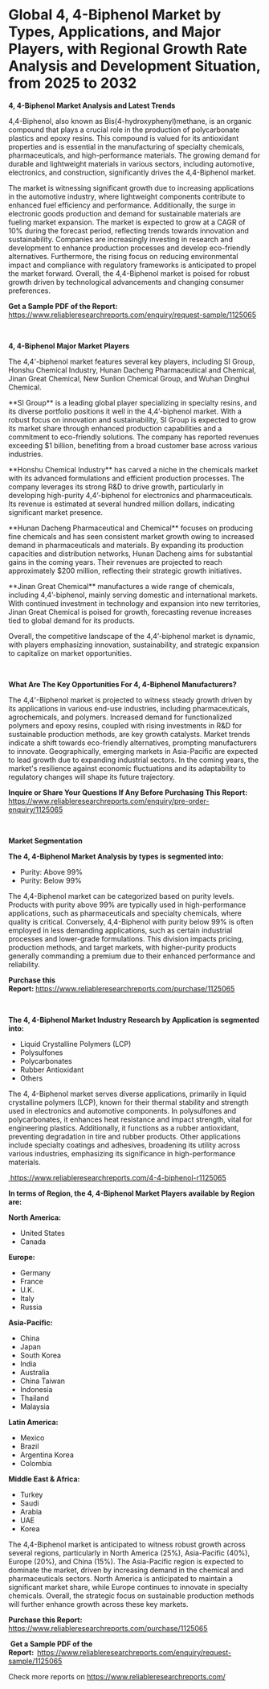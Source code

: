 <p><h1>Global 4, 4-Biphenol Market by Types, Applications, and Major Players, with Regional Growth Rate Analysis and Development Situation, from 2025 to 2032</h1></p><p><strong>4, 4-Biphenol Market Analysis and Latest Trends</strong></p>
<p><p>4,4-Biphenol, also known as Bis(4-hydroxyphenyl)methane, is an organic compound that plays a crucial role in the production of polycarbonate plastics and epoxy resins. This compound is valued for its antioxidant properties and is essential in the manufacturing of specialty chemicals, pharmaceuticals, and high-performance materials. The growing demand for durable and lightweight materials in various sectors, including automotive, electronics, and construction, significantly drives the 4,4-Biphenol market.</p><p>The market is witnessing significant growth due to increasing applications in the automotive industry, where lightweight components contribute to enhanced fuel efficiency and performance. Additionally, the surge in electronic goods production and demand for sustainable materials are fueling market expansion. The market is expected to grow at a CAGR of 10% during the forecast period, reflecting trends towards innovation and sustainability. Companies are increasingly investing in research and development to enhance production processes and develop eco-friendly alternatives. Furthermore, the rising focus on reducing environmental impact and compliance with regulatory frameworks is anticipated to propel the market forward. Overall, the 4,4-Biphenol market is poised for robust growth driven by technological advancements and changing consumer preferences.</p></p>
<p><strong>Get a Sample PDF of the Report:&nbsp;</strong> <a href="https://www.reliableresearchreports.com/enquiry/request-sample/1125065?utm_campaign=3012&utm_medium=2&utm_source=Github&utm_content=ia&utm_term=21032025&utm_id=4-4-biphenol">https://www.reliableresearchreports.com/enquiry/request-sample/1125065</a></p>
<p>&nbsp;</p>
<p><strong>4, 4-Biphenol Major Market Players</strong></p>
<p><p>The 4,4'-biphenol market features several key players, including SI Group, Honshu Chemical Industry, Hunan Dacheng Pharmaceutical and Chemical, Jinan Great Chemical, New Sunlion Chemical Group, and Wuhan Dinghui Chemical. </p><p>**SI Group** is a leading global player specializing in specialty resins, and its diverse portfolio positions it well in the 4,4’-biphenol market. With a robust focus on innovation and sustainability, SI Group is expected to grow its market share through enhanced production capabilities and a commitment to eco-friendly solutions. The company has reported revenues exceeding $1 billion, benefiting from a broad customer base across various industries.</p><p>**Honshu Chemical Industry** has carved a niche in the chemicals market with its advanced formulations and efficient production processes. The company leverages its strong R&D to drive growth, particularly in developing high-purity 4,4’-biphenol for electronics and pharmaceuticals. Its revenue is estimated at several hundred million dollars, indicating significant market presence.</p><p>**Hunan Dacheng Pharmaceutical and Chemical** focuses on producing fine chemicals and has seen consistent market growth owing to increased demand in pharmaceuticals and materials. By expanding its production capacities and distribution networks, Hunan Dacheng aims for substantial gains in the coming years. Their revenues are projected to reach approximately $200 million, reflecting their strategic growth initiatives.</p><p>**Jinan Great Chemical** manufactures a wide range of chemicals, including 4,4’-biphenol, mainly serving domestic and international markets. With continued investment in technology and expansion into new territories, Jinan Great Chemical is poised for growth, forecasting revenue increases tied to global demand for its products.</p><p>Overall, the competitive landscape of the 4,4’-biphenol market is dynamic, with players emphasizing innovation, sustainability, and strategic expansion to capitalize on market opportunities.</p></p>
<p>&nbsp;</p>
<p><strong>What Are The Key Opportunities For 4, 4-Biphenol Manufacturers?</strong></p>
<p><p>The 4,4'-Biphenol market is projected to witness steady growth driven by its applications in various end-use industries, including pharmaceuticals, agrochemicals, and polymers. Increased demand for functionalized polymers and epoxy resins, coupled with rising investments in R&D for sustainable production methods, are key growth catalysts. Market trends indicate a shift towards eco-friendly alternatives, prompting manufacturers to innovate. Geographically, emerging markets in Asia-Pacific are expected to lead growth due to expanding industrial sectors. In the coming years, the market's resilience against economic fluctuations and its adaptability to regulatory changes will shape its future trajectory.</p></p>
<p><strong>Inquire or Share Your Questions If Any Before Purchasing This Report:</strong> <a href="https://www.reliableresearchreports.com/enquiry/pre-order-enquiry/1125065?utm_campaign=3012&utm_medium=2&utm_source=Github&utm_content=ia&utm_term=21032025&utm_id=4-4-biphenol">https://www.reliableresearchreports.com/enquiry/pre-order-enquiry/1125065</a></p>
<p>&nbsp;</p>
<p><strong>Market Segmentation</strong></p>
<p><strong>The 4, 4-Biphenol Market Analysis by types is segmented into:</strong></p>
<p><ul><li>Purity: Above 99%</li><li>Purity: Below 99%</li></ul></p>
<p><p>The 4,4-Biphenol market can be categorized based on purity levels. Products with purity above 99% are typically used in high-performance applications, such as pharmaceuticals and specialty chemicals, where quality is critical. Conversely, 4,4-Biphenol with purity below 99% is often employed in less demanding applications, such as certain industrial processes and lower-grade formulations. This division impacts pricing, production methods, and target markets, with higher-purity products generally commanding a premium due to their enhanced performance and reliability.</p></p>
<p><strong>Purchase this Report:&nbsp;</strong><a href="https://www.reliableresearchreports.com/purchase/1125065?utm_campaign=3012&utm_medium=2&utm_source=Github&utm_content=ia&utm_term=21032025&utm_id=4-4-biphenol">https://www.reliableresearchreports.com/purchase/1125065</a></p>
<p>&nbsp;</p>
<p><strong>The 4, 4-Biphenol Market Industry Research by Application is segmented into:</strong></p>
<p><ul><li>Liquid Crystalline Polymers (LCP)</li><li>Polysulfones</li><li>Polycarbonates</li><li>Rubber Antioxidant</li><li>Others</li></ul></p>
<p><p>The 4, 4-Biphenol market serves diverse applications, primarily in liquid crystalline polymers (LCP), known for their thermal stability and strength used in electronics and automotive components. In polysulfones and polycarbonates, it enhances heat resistance and impact strength, vital for engineering plastics. Additionally, it functions as a rubber antioxidant, preventing degradation in tire and rubber products. Other applications include specialty coatings and adhesives, broadening its utility across various industries, emphasizing its significance in high-performance materials.</p></p>
<p><a href="https://www.reliableresearchreports.com/4-4-biphenol-r1125065?utm_campaign=3012&utm_medium=2&utm_source=Github&utm_content=ia&utm_term=21032025&utm_id=4-4-biphenol">&nbsp;https://www.reliableresearchreports.com/4-4-biphenol-r1125065</a></p>
<p><strong>In terms of Region, the 4, 4-Biphenol Market Players available by Region are:</strong></p>
<p>
    <p> <strong> North America: </strong>
        <ul>
            <li>United States</li>
            <li>Canada</li>
        </ul>
        </p> 
    <p> <strong> Europe: </strong>
        <ul>
            <li>Germany</li>
            <li>France</li>
            <li>U.K.</li>
            <li>Italy</li>
            <li>Russia</li>
        </ul>
        </p> 
    <p> <strong> Asia-Pacific: </strong>
        <ul>
            <li>China</li>
            <li>Japan</li>
            <li>South Korea</li>
            <li>India</li>
            <li>Australia</li>
            <li>China Taiwan</li>
            <li>Indonesia</li>
            <li>Thailand</li>
            <li>Malaysia</li>
        </ul>
        </p> 
    <p> <strong> Latin America: </strong>
        <ul>
            <li>Mexico</li>
            <li>Brazil</li>
            <li>Argentina Korea</li>
            <li>Colombia</li>
        </ul>
        </p> 
    <p> <strong> Middle East & Africa: </strong>
        <ul>
            <li>Turkey</li>
            <li>Saudi</li>
            <li>Arabia</li>
            <li>UAE</li>
            <li>Korea</li>
        </ul>
    </p>
    </p>
<p><p>The 4,4-Biphenol market is anticipated to witness robust growth across several regions, particularly in North America (25%), Asia-Pacific (40%), Europe (20%), and China (15%). The Asia-Pacific region is expected to dominate the market, driven by increasing demand in the chemical and pharmaceuticals sectors. North America is anticipated to maintain a significant market share, while Europe continues to innovate in specialty chemicals. Overall, the strategic focus on sustainable production methods will further enhance growth across these key markets.</p></p>
<p><strong>Purchase this Report: </strong><a href="https://www.reliableresearchreports.com/purchase/1125065?utm_campaign=3012&utm_medium=2&utm_source=Github&utm_content=ia&utm_term=21032025&utm_id=4-4-biphenol">https://www.reliableresearchreports.com/purchase/1125065</a></p>
<p>&nbsp;<strong>Get a Sample PDF of the Report:&nbsp;&nbsp;</strong><a href="https://www.reliableresearchreports.com/enquiry/request-sample/1125065?utm_campaign=3012&utm_medium=2&utm_source=Github&utm_content=ia&utm_term=21032025&utm_id=4-4-biphenol">https://www.reliableresearchreports.com/enquiry/request-sample/1125065</a></p>
<p><strong></strong></p>
<p>Check more reports on <a href="https://www.reliableresearchreports.com/?utm_campaign=3012&utm_medium=2&utm_source=Github&utm_content=ia&utm_term=21032025&utm_id=4-4-biphenol">https://www.reliableresearchreports.com/</a></p>